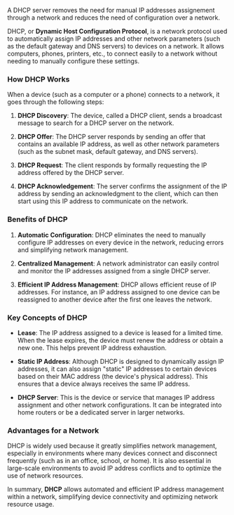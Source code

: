 A DHCP server removes the need for manual IP addresses assignement through a network and reduces the need of configuration over a network. 

DHCP, or **Dynamic Host Configuration Protocol**, is a network protocol used to automatically assign IP addresses and other network parameters (such as the default gateway and DNS servers) to devices on a network. It allows computers, phones, printers, etc., to connect easily to a network without needing to manually configure these settings.

### How DHCP Works

When a device (such as a computer or a phone) connects to a network, it goes through the following steps:

1. **DHCP Discovery**: The device, called a DHCP client, sends a broadcast message to search for a DHCP server on the network.
    
2. **DHCP Offer**: The DHCP server responds by sending an offer that contains an available IP address, as well as other network parameters (such as the subnet mask, default gateway, and DNS servers).
    
3. **DHCP Request**: The client responds by formally requesting the IP address offered by the DHCP server.
    
4. **DHCP Acknowledgement**: The server confirms the assignment of the IP address by sending an acknowledgment to the client, which can then start using this IP address to communicate on the network.
    

### Benefits of DHCP

1. **Automatic Configuration**: DHCP eliminates the need to manually configure IP addresses on every device in the network, reducing errors and simplifying network management.
    
2. **Centralized Management**: A network administrator can easily control and monitor the IP addresses assigned from a single DHCP server.
    
3. **Efficient IP Address Management**: DHCP allows efficient reuse of IP addresses. For instance, an IP address assigned to one device can be reassigned to another device after the first one leaves the network.
    

### Key Concepts of DHCP

- **Lease**: The IP address assigned to a device is leased for a limited time. When the lease expires, the device must renew the address or obtain a new one. This helps prevent IP address exhaustion.
    
- **Static IP Address**: Although DHCP is designed to dynamically assign IP addresses, it can also assign "static" IP addresses to certain devices based on their MAC address (the device's physical address). This ensures that a device always receives the same IP address.
    
- **DHCP Server**: This is the device or service that manages IP address assignment and other network configurations. It can be integrated into home routers or be a dedicated server in larger networks.
    

### Advantages for a Network

DHCP is widely used because it greatly simplifies network management, especially in environments where many devices connect and disconnect frequently (such as in an office, school, or home). It is also essential in large-scale environments to avoid IP address conflicts and to optimize the use of network resources.

In summary, **DHCP** allows automated and efficient IP address management within a network, simplifying device connectivity and optimizing network resource usage.